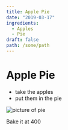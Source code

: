 ```yaml
---
title: Apple Pie
date: "2019-03-17"
ingredients:
  - Apples
  - Pie
draft: false
path: /some/path
---
```


# Apple Pie

- take the apples
- put them in the pie

![picture of pie]()

Bake it at 400
